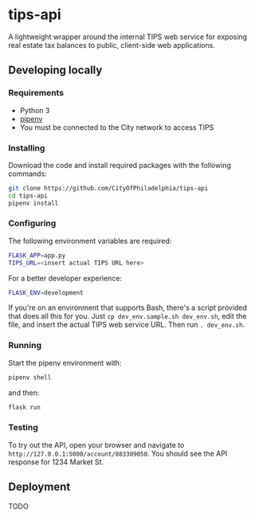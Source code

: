 # tips-api


A lightweight wrapper around the internal TIPS web service for exposing real
estate tax balances to public, client-side web applications.

## Developing locally

### Requirements

- Python 3
- [pipenv](https://docs.pipenv.org/)
- You must be connected to the City network to access TIPS

### Installing

Download the code and install required packages with the following
commands:

```bash
git clone https://github.com/CityOfPhiladelphia/tips-api
cd tips-api
pipenv install
```

### Configuring

The following environment variables are required:

```bash
FLASK_APP=app.py
TIPS_URL=<insert actual TIPS URL here>
```

For a better developer experience:

```bash
FLASK_ENV=development
```

If you're on an environment that supports Bash, there's a script provided
that does all this for you. Just `cp dev_env.sample.sh dev_env.sh`, edit the
file, and insert the actual TIPS web service URL. Then run `. dev_env.sh`.

### Running

Start the pipenv environment with:

```bash
pipenv shell
```

and then:

```bash
flask run
```

### Testing

To try out the API, open your browser and navigate to
`http://127.0.0.1:5000/account/883309050`. You should see the API response for
1234 Market St.

## Deployment

TODO
